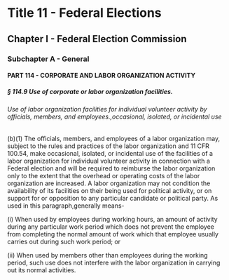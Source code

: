 
# Title 11 - Federal Elections
## Chapter I - Federal Election Commission
### Subchapter A - General
#### PART 114 - CORPORATE AND LABOR ORGANIZATION ACTIVITY
##### § 114.9 Use of corporate or labor organization facilities.
###### Use of labor organization facilities for individual volunteer activity by officials, members, and employees.,occasional, isolated, or incidental use

(b)(1) The officials, members, and employees of a labor organization may, subject to the rules and practices of the labor organization and 11 CFR 100.54, make occasional, isolated, or incidental use of the facilities of a labor organization for individual volunteer activity in connection with a Federal election and will be required to reimburse the labor organization only to the extent that the overhead or operating costs of the labor organization are increased. A labor organization may not condition the availability of its facilities on their being used for political activity, or on support for or opposition to any particular candidate or political party. As used in this paragraph,generally means-

(i) When used by employees during working hours, an amount of activity during any particular work period which does not prevent the employee from completing the normal amount of work which that employee usually carries out during such work period; or

(ii) When used by members other than employees during the working period, such use does not interfere with the labor organization in carrying out its normal activities.
